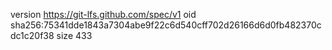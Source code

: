 version https://git-lfs.github.com/spec/v1
oid sha256:75341dde1843a7304abe9f22c6d540cff702d26166d6d0fb482370cdc1c20f38
size 433
